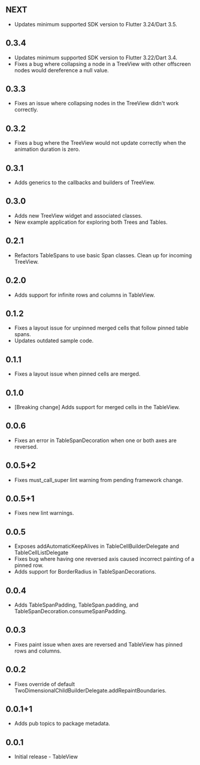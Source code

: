## NEXT

* Updates minimum supported SDK version to Flutter 3.24/Dart 3.5.

## 0.3.4

* Updates minimum supported SDK version to Flutter 3.22/Dart 3.4.
* Fixes a bug where collapsing a node in a TreeView with other offscreen nodes would dereference a null value.

## 0.3.3

* Fixes an issue where collapsing nodes in the TreeView didn't work correctly.

## 0.3.2

* Fixes a bug where the TreeView would not update correctly when the animation duration is zero.

## 0.3.1

* Adds generics to the callbacks and builders of TreeView.

## 0.3.0

* Adds new TreeView widget and associated classes.
* New example application for exploring both Trees and Tables.

## 0.2.1

* Refactors TableSpans to use basic Span classes. Clean up for incoming TreeView.

## 0.2.0

* Adds support for infinite rows and columns in TableView.

## 0.1.2

* Fixes a layout issue for unpinned merged cells that follow pinned table spans.
* Updates outdated sample code.

## 0.1.1

* Fixes a layout issue when pinned cells are merged.

## 0.1.0

* [Breaking change] Adds support for merged cells in the TableView.

## 0.0.6

* Fixes an error in TableSpanDecoration when one or both axes are reversed.

## 0.0.5+2

* Fixes must_call_super lint warning from pending framework change.

## 0.0.5+1

* Fixes new lint warnings.

## 0.0.5

* Exposes addAutomaticKeepAlives in TableCellBuilderDelegate and TableCellListDelegate
* Fixes bug where having one reversed axis caused incorrect painting of a pinned row.
* Adds support for BorderRadius in TableSpanDecorations.

## 0.0.4

* Adds TableSpanPadding, TableSpan.padding, and TableSpanDecoration.consumeSpanPadding.

## 0.0.3

* Fixes paint issue when axes are reversed and TableView has pinned rows and columns.

## 0.0.2

* Fixes override of default TwoDimensionalChildBuilderDelegate.addRepaintBoundaries.

## 0.0.1+1

* Adds pub topics to package metadata.

## 0.0.1

* Initial release - TableView

